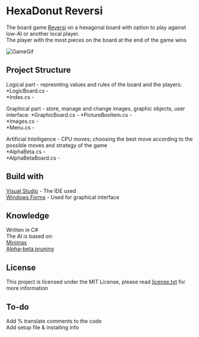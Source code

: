 # HexaDonut Reversi 
The board game [Reversi](https://en.wikipedia.org/wiki/Reversi) on a hexagonal board with option to play against low-AI or another local player.  
The player with the most pieces on the board at the end of the game wins    
  
![GameGif](https://i.imgur.com/id7I1OD.gif)       
  
## Project Structure  
Logical part - represnting values and rules of the board and the players:  
  *LogicBoard.cs -   
  *Index.cs -  
  
Graphical part - store, manage and change images, graphic objects, user interface:
  *GraphicBoard.cs - 
  *PictureBoxItem.cs -  
  *Images.cs -  
  *Menu.cs -  
  
Artificial Intelligence - CPU moves; choosing the best move according to the possible moves and strategy of the game  
  *AlphaBeta.cs -  
  *AlphaBetaBoard.cs -  

## Build with  
[Visual Studio](https://en.wikipedia.org/wiki/Microsoft_Visual_Studio) - The IDE used  
[Windows Forms](https://en.wikipedia.org/wiki/Windows_Forms) - Used for graphical interface
  
## Knowledge 
Written in C#  
The AI is based on:  
[Minimax](https://en.wikipedia.org/wiki/Minimax)  
[Alpha–beta pruning](https://en.wikipedia.org/wiki/Alpha%E2%80%93beta_pruning)  
  
## License 
This project is licensed under the MIT License, please read [license.txt](https://github.com/x5queal/HexaDonut-Reversi/blob/master/license.txt) for more information  

## To-do  
Add % translate comments to the code  
Add setup file & installing info  
